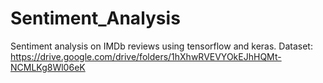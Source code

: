# Sentiment_Analysis
Sentiment analysis on IMDb reviews using tensorflow and keras.
Dataset: https://drive.google.com/drive/folders/1hXhwRVEVYOkEJhHQMt-NCMLKg8Wl06eK
